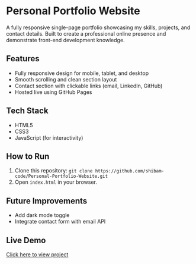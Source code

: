 # Personal Portfolio Website

A fully responsive single-page portfolio showcasing my skills, projects, and contact details. Built to create a professional online presence and demonstrate front-end development knowledge.

## Features
- Fully responsive design for mobile, tablet, and desktop
- Smooth scrolling and clean section layout
- Contact section with clickable links (email, LinkedIn, GitHub)
- Hosted live using GitHub Pages

## Tech Stack
- HTML5
- CSS3
- JavaScript (for interactivity)

## How to Run
1. Clone this repository: `git clone https://github.com/shibam-code/Personal-Portfolio-Website.git`
2. Open `index.html` in your browser.

## Future Improvements
- Add dark mode toggle
- Integrate contact form with email API

## Live Demo
[Click here to view project](https://shibam-code.github.io/Personal-Portfolio-Website/)
